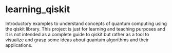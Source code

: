 # learning_qiskit

Introductory examples to understand concepts of quantum computing using the qiskit library.
This project is just for learning and teaching purposes and it is not intended as a complete guide to qiskit but rather as a tool to visualize and grasp some ideas about quantum algorithms and their applications.
